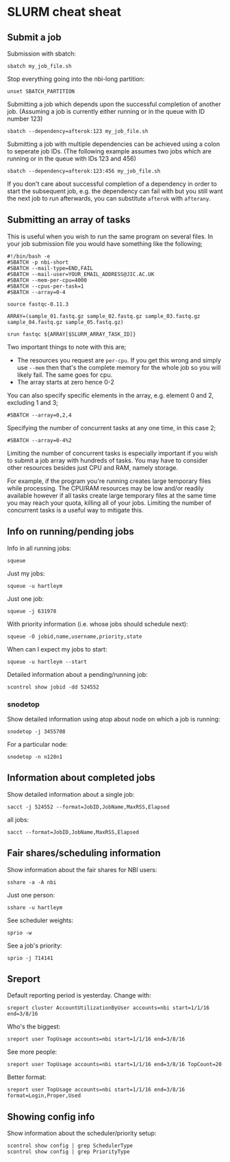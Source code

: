 # SLURM cheat sheat

## Submit a job

Submission with sbatch:

	sbatch my_job_file.sh
	
Stop everything going into the nbi-long partition:

	unset SBATCH_PARTITION

Submitting a job which depends upon the successful completion of another job. (Assuming a job is currently either running or in the queue with ID number 123)

	sbatch --dependency=afterok:123 my_job_file.sh

Submitting a job with multiple dependencies can be achieved using a colon to seperate job IDs. (The following example assumes two jobs which are running or in the queue with IDs 123 and 456)

	sbatch --dependency=afterok:123:456 my_job_file.sh

If you don't care about successful completion of a dependency in order to start the subsequent job, e.g. the dependency can fail with but you still want the next job to run afterwards, you can substitute `afterok` with `afterany`.

## Submitting an array of tasks

This is useful when you wish to run the same program on several files. In your job submission file you would have something like the following;

	#!/bin/bash -e
	#SBATCH -p nbi-short
	#SBATCH --mail-type=END,FAIL
	#SBATCH --mail-user=YOUR_EMAIL_ADDRESS@JIC.AC.UK
	#SBATCH --mem-per-cpu=4000
	#SBATCH --cpus-per-task=1
	#SBATCH --array=0-4
	
	source fastqc-0.11.3
	
	ARRAY=(sample_01.fastq.gz sample_02.fastq.gz sample_03.fastq.gz sample_04.fastq.gz sample_05.fastq.gz)
	
	srun fastqc ${ARRAY[$SLURM_ARRAY_TASK_ID]}

Two important things to note with this are;

* The resources you request are `per-cpu`. If you get this wrong and simply use `--mem` then that's the complete memory for the whole job so you will likely fail. The same goes for cpu.
* The array starts at zero hence 0-2

You can also specify specific elements in the array, e.g. element 0 and 2, excluding 1 and 3;

	#SBATCH --array=0,2,4

Specifying the number of concurrent tasks at any one time, in this case 2;

	#SBATCH --array=0-4%2

Limiting the number of concurrent tasks is especially important if you wish to submit a job array with hundreds of tasks. You may have to consider other resources besides just CPU and RAM, namely storage. 

For example, if the program you're running creates large temporary files while processing. The CPU/RAM resources may be low and/or readily available however if all tasks create large temporary files at the same time you may reach your quota, killing all of your jobs. Limiting the number of concurrent tasks is a useful way to mitigate this.

## Info on running/pending jobs

Info in all running jobs:

	squeue
	
Just my jobs:

	squeue -u hartleym

Just one job:

	squeue -j 631978
	
With priority information (i.e. whose jobs should schedule next):

	squeue -O jobid,name,username,priority,state
	
When can I expect my jobs to start:

	squeue -u hartleym --start
	
Detailed information about a pending/running job:

	scontrol show jobid -dd 524552
	
### snodetop

Show detailed information using atop about node on which a job is running:

	snodetop -j 3455708
	
For a particular node:

	snodetop -n n128n1
	
## Information about completed jobs

Show detailed information about a single job:

	sacct -j 524552 --format=JobID,JobName,MaxRSS,Elapsed
	
all jobs:

	sacct --format=JobID,JobName,MaxRSS,Elapsed

## Fair shares/scheduling information

Show information about the fair shares for NBI users:

	sshare -a -A nbi

Just one person:

	sshare -u hartleym

See scheduler weights:

	sprio -w
	
See a job's priority:

	sprio -j 714141
	
## Sreport

Default reporting period is yesterday. Change with:

	sreport cluster AccountUtilizationByUser accounts=nbi start=1/1/16 end=3/8/16
	
Who's the biggest:

	sreport user TopUsage accounts=nbi start=1/1/16 end=3/8/16
	
See more people:

	sreport user TopUsage accounts=nbi start=1/1/16 end=3/8/16 TopCount=20
	
Better format:

	sreport user TopUsage accounts=nbi start=1/1/16 end=3/8/16 format=Login,Proper,Used
	
## Showing config info

Show information about the scheduler/priority setup:

	scontrol show config | grep SchedulerType
	scontrol show config | grep PriorityType
	
